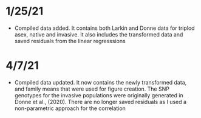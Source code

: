 # 1/25/21 

- Compiled data added. It contains both Larkin and Donne data for triplod asex, native and invasive. It also includes the transformed data and saved residuals from the linear regresssions 

# 4/7/21 
- Compiled data updated. It now contains the newly transformed data, and family means that were used for figure creation. The SNP genotypes for the invasive populations were originally generated in Donne et al., (2020).  There are no longer saved residuals as I used a non-parametric approach for the correlation 
